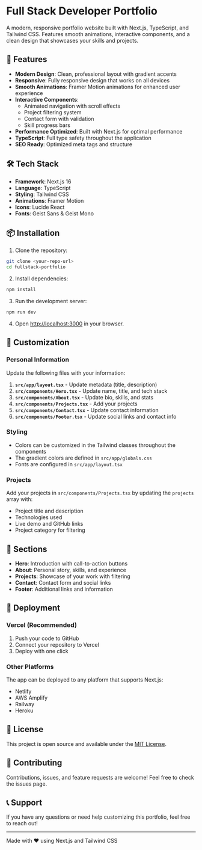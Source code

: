 # Full Stack Developer Portfolio

A modern, responsive portfolio website built with Next.js, TypeScript, and Tailwind CSS. Features smooth animations, interactive components, and a clean design that showcases your skills and projects.

## 🚀 Features

- **Modern Design**: Clean, professional layout with gradient accents
- **Responsive**: Fully responsive design that works on all devices
- **Smooth Animations**: Framer Motion animations for enhanced user experience
- **Interactive Components**: 
  - Animated navigation with scroll effects
  - Project filtering system
  - Contact form with validation
  - Skill progress bars
- **Performance Optimized**: Built with Next.js for optimal performance
- **TypeScript**: Full type safety throughout the application
- **SEO Ready**: Optimized meta tags and structure

## 🛠️ Tech Stack

- **Framework**: Next.js 16
- **Language**: TypeScript
- **Styling**: Tailwind CSS
- **Animations**: Framer Motion
- **Icons**: Lucide React
- **Fonts**: Geist Sans & Geist Mono

## 📦 Installation

1. Clone the repository:
```bash
git clone <your-repo-url>
cd fullstack-portfolio
```

2. Install dependencies:
```bash
npm install
```

3. Run the development server:
```bash
npm run dev
```

4. Open [http://localhost:3000](http://localhost:3000) in your browser.

## 🎨 Customization

### Personal Information
Update the following files with your information:

1. **`src/app/layout.tsx`** - Update metadata (title, description)
2. **`src/components/Hero.tsx`** - Update name, title, and tech stack
3. **`src/components/About.tsx`** - Update bio, skills, and stats
4. **`src/components/Projects.tsx`** - Add your projects
5. **`src/components/Contact.tsx`** - Update contact information
6. **`src/components/Footer.tsx`** - Update social links and contact info

### Styling
- Colors can be customized in the Tailwind classes throughout the components
- The gradient colors are defined in `src/app/globals.css`
- Fonts are configured in `src/app/layout.tsx`

### Projects
Add your projects in `src/components/Projects.tsx` by updating the `projects` array with:
- Project title and description
- Technologies used
- Live demo and GitHub links
- Project category for filtering

## 📱 Sections

- **Hero**: Introduction with call-to-action buttons
- **About**: Personal story, skills, and experience
- **Projects**: Showcase of your work with filtering
- **Contact**: Contact form and social links
- **Footer**: Additional links and information

## 🚀 Deployment

### Vercel (Recommended)
1. Push your code to GitHub
2. Connect your repository to Vercel
3. Deploy with one click

### Other Platforms
The app can be deployed to any platform that supports Next.js:
- Netlify
- AWS Amplify
- Railway
- Heroku

## 📄 License

This project is open source and available under the [MIT License](LICENSE).

## 🤝 Contributing

Contributions, issues, and feature requests are welcome! Feel free to check the issues page.

## 📞 Support

If you have any questions or need help customizing this portfolio, feel free to reach out!

---

Made with ❤️ using Next.js and Tailwind CSS
